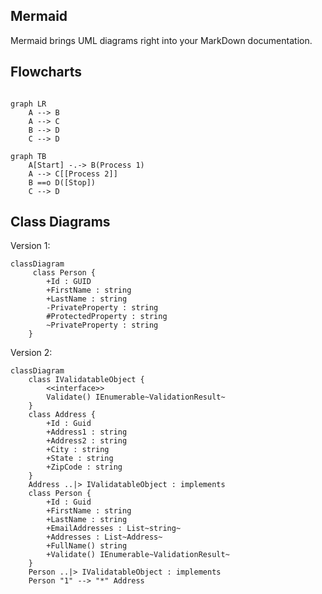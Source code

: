 ## Mermaid

Mermaid brings UML diagrams right into your MarkDown documentation.

## Flowcharts

```mermaid

graph LR
    A --> B
    A --> C
    B --> D
    C --> D
```

```mermaid
graph TB
    A[Start] -.-> B(Process 1)
    A --> C[[Process 2]]
    B ==o D([Stop])
    C --> D
```
## Class Diagrams

Version 1:
```mermaid
classDiagram
     class Person {
        +Id : GUID
        +FirstName : string
        +LastName : string
        -PrivateProperty : string
        #ProtectedProperty : string
        ~PrivateProperty : string
    }
```
Version 2:
```mermaid
classDiagram
    class IValidatableObject {
        <<interface>>
        Validate() IEnumerable~ValidationResult~
    }
    class Address {
        +Id : Guid
        +Address1 : string
        +Address2 : string
        +City : string
        +State : string
        +ZipCode : string
    }
    Address ..|> IValidatableObject : implements
    class Person {
        +Id : Guid
        +FirstName : string
        +LastName : string
        +EmailAddresses : List~string~
        +Addresses : List~Address~
        +FullName() string
        +Validate() IEnumerable~ValidationResult~
    }
    Person ..|> IValidatableObject : implements
    Person "1" --> "*" Address
```